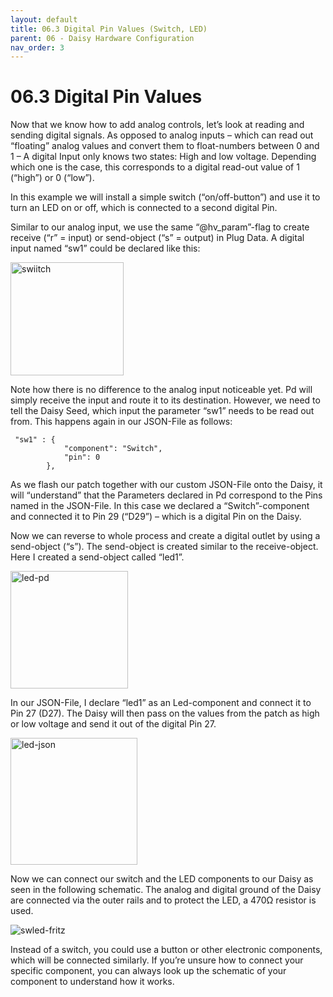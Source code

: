 ```yaml
---
layout: default
title: 06.3 Digital Pin Values (Switch, LED)
parent: 06 - Daisy Hardware Configuration
nav_order: 3
---
```


# 06.3 Digital Pin Values 

Now that we know how to add analog controls, let’s look at reading and sending digital signals. As opposed to analog inputs – which can read out “floating” analog values and convert them to float-numbers between 0 and 1 – A digital Input only knows two states: High and low voltage. Depending which one is the case, this corresponds to a digital read-out value of 1 (“high”) or 0 (“low”).

In this example we will install a simple switch (“on/off-button”) and use it to turn an LED on or off, which is connected to a second digital Pin.

Similar to our analog input, we use the same “@hv_param”-flag to create receive (“r” = input) or send-object (“s” = output) in Plug Data. A digital input named “sw1” could be declared like this:

<img width="181" alt="swiitch" src="https://github.com/user-attachments/assets/6a5e72a9-a059-46d4-bae0-819bc3d9858b" />

Note how there is no difference to the analog input noticeable yet. Pd will simply receive the input and route it to its destination. However, we need to tell the Daisy Seed, which input the parameter “sw1” needs to be read out from. This happens again in our JSON-File as follows:

```
 "sw1" : {
            "component": "Switch",
            "pin": 0
        },
```

As we flash our patch together with our custom JSON-File onto the Daisy, it will “understand” that the Parameters declared in Pd correspond to the Pins named in the JSON-File.
In this case we declared a “Switch”-component and connected it to Pin 29 (“D29”) – which is a digital Pin on the Daisy. 

Now we can reverse to whole process and create a digital outlet by using a send-object (“s”). The send-object is created similar to the receive-object. Here I created a send-object called “led1”.

<img width="188" alt="led-pd" src="https://github.com/user-attachments/assets/2a81fae5-5702-4cc2-a802-47c5583427ef" />

In our JSON-File, I declare “led1” as an Led-component  and connect it to Pin 27 (D27). The Daisy will then pass on the values from the patch as high or low voltage and send it out of the digital Pin 27.

<img width="203" alt="led-json" src="https://github.com/user-attachments/assets/a584ffde-20b3-484f-bdfa-0b6057c1d38d" />

Now we can connect our switch and the LED components to our Daisy as seen in the following schematic. The analog and digital ground of the Daisy are connected via the outer rails and to protect the LED, a 470Ω resistor is used.

![swled-fritz](https://github.com/user-attachments/assets/606d7513-4413-4210-b961-40a3255e8aea)


Instead of a switch, you could use a button or other electronic components, which will be connected similarly. If you’re unsure how to connect your specific component, you can always look up the schematic of your component to understand how it works.


